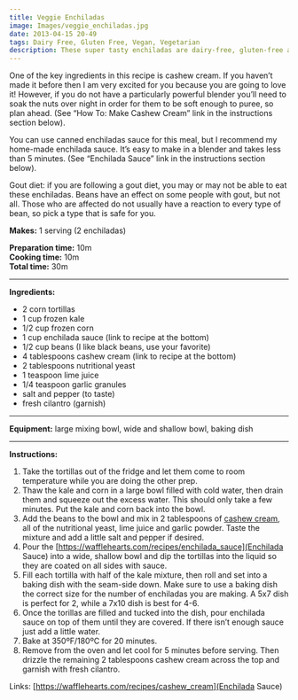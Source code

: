 ```yaml
---
title: Veggie Enchiladas
image: Images/veggie_enchiladas.jpg
date: 2013-04-15 20-49
tags: Dairy Free, Gluten Free, Vegan, Vegetarian
description: These super tasty enchiladas are dairy-free, gluten-free and vegan! With all the crazy dietary restrictions out there now-a-days, these enchiladas are safe to feed to almost anyone. Best of all, they taste so great you won't care how healthy they are.
---
```

One of the key ingredients in this recipe is cashew cream. If you haven’t made it before then I am very excited for you because you are going to love it! However, if you do not have a particularly powerful blender you’ll need to soak the nuts over night in order for them to be soft enough to puree, so plan ahead. (See “How To: Make Cashew Cream” link in the instructions section below).

You can use canned enchiladas sauce for this meal, but I recommend my home-made enchilada sauce. It’s easy to make in a blender and takes less than 5 minutes. (See “Enchilada Sauce” link in the instructions section below).

Gout diet: if you are following a gout diet, you may or may not be able to eat these enchiladas. Beans have an effect on some people with gout, but not all. Those who are affected do not usually have a reaction to every type of bean, so pick a type that is safe for you.


**Makes:** 1 serving (2 enchiladas)

**Preparation time:** 10m  
**Cooking time:** 10m  
**Total time:** 30m

---

**Ingredients:**

- 2 corn tortillas
- 1 cup frozen kale
- 1/2 cup frozen corn
- 1 cup enchilada sauce (link to recipe at the bottom)
- 1/2  cup beans (I like black beans, use your favorite)
- 4 tablespoons cashew cream (link to recipe at the bottom)
- 2 tablespoons nutritional yeast
- 1 teaspoon lime juice
- 1/4 teaspoon garlic granules
-  salt and pepper (to taste)
-  fresh cilantro (garnish)


---

**Equipment:** large mixing bowl, wide and shallow bowl, baking dish 

---

**Instructions:**

1. Take the tortillas out of the fridge and let them come to room temperature while you are doing the other prep. 
1. Thaw the kale and corn in a large bowl filled with cold water, then drain them and squeeze out the excess water. This should only take a few minutes. Put the kale and corn back into the bowl.
1. Add the beans to the bowl and mix in 2 tablespoons of [cashew cream](https://wafflehearts.com/recipes/cashew-cream), all of the nutritional yeast, lime juice and garlic powder. Taste the mixture and add a little salt and pepper if desired.
1. Pour the [https://wafflehearts.com/recipes/enchilada_sauce](Enchilada Sauce) into a wide, shallow bowl and dip the tortillas into the liquid so they are coated on all sides with sauce.
1. Fill each tortilla with half of the kale mixture, then roll and set into a baking dish with the seam-side down. Make sure to use a baking dish the correct size for the number of enchiladas you are making. A 5x7 dish is perfect for 2, while a 7x10 dish is best for 4-6.
1. Once the torillas are filled and tucked into the dish, pour enchilada sauce on top of them until they are covered. If there isn’t enough sauce just add a little water. 
1. Bake at 350ºF/180ºC for 20 minutes.
1. Remove from the oven and let cool for 5 minutes before serving. Then drizzle the remaining 2 tablespoons cashew cream across the top and garnish with fresh cilantro.


Links: [https://wafflehearts.com/recipes/cashew_cream](Enchilada Sauce)
